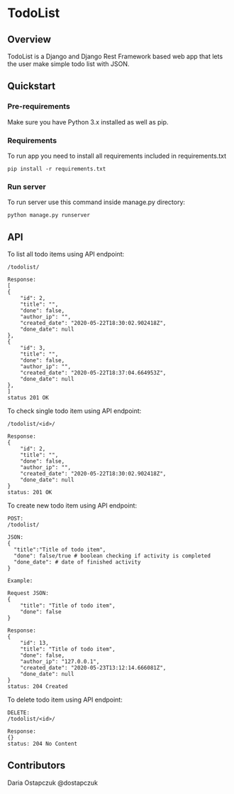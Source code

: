 # TodoList

## Overview
TodoList is a Django and Django Rest Framework based web app that lets the user make simple todo list with JSON. 
## Quickstart
### Pre-requirements
Make sure you have Python 3.x installed as well as pip.
### Requirements
To run app you need to install all requirements included in requirements.txt

    pip install -r requirements.txt


### Run server
To run server use this command inside manage.py directory:

    python manage.py runserver

## API
To list all todo items using API endpoint:

    /todolist/
    
    Response:
    [
    {
        "id": 2,
        "title": "",
        "done": false,
        "author_ip": "",
        "created_date": "2020-05-22T18:30:02.902418Z",
        "done_date": null
    },
    {
        "id": 3,
        "title": "",
        "done": false,
        "author_ip": "",
        "created_date": "2020-05-22T18:37:04.664953Z",
        "done_date": null
    },
    ]
    status 201 OK

To check single todo item using API endpoint:

    /todolist/<id>/
    
    Response:
    {
        "id": 2,
        "title": "",
        "done": false,
        "author_ip": "",
        "created_date": "2020-05-22T18:30:02.902418Z",
        "done_date": null   
    } 
    status: 201 OK

To create new todo item using API endpoint:
    
    POST:
    /todolist/
    
    JSON:
    {
      "title":"Title of todo item",
      "done": false/true # boolean checking if activity is completed
      "done_date": # date of finished activity
    }
    
    Example:
    
    Request JSON:
    {
	    "title": "Title of todo item",
	    "done": false
    }
    
    Response:
    {
        "id": 13,
        "title": "Title of todo item",
        "done": false,
        "author_ip": "127.0.0.1",
        "created_date": "2020-05-23T13:12:14.666081Z",
        "done_date": null
    }
    status: 204 Created
    
To delete todo item using API endpoint:

    DELETE:
    /todolist/<id>/
    
    Response:
    {}
    status: 204 No Content

## Contributors
Daria Ostapczuk @dostapczuk 
